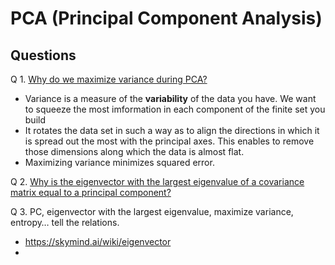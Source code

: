 # PCA (Principal Component Analysis)



## Questions

Q 1. [Why do we maximize variance during PCA?](https://stackoverflow.com/questions/12395542/why-do-we-maximize-variance-during-principal-component-analysis)

- Variance is a measure of the **variability** of the data you have. We want to squeeze the most imformation in each component of the finite set you build
- It rotates the data set in such a way as to align the directions in which it is spread out the most with the principal axes. This enables to remove those dimensions along which the data is almost flat.
- Maximizing variance minimizes squared error.



Q 2. [Why is the eigenvector with the largest eigenvalue of a covariance matrix equal to a principal component?](https://math.stackexchange.com/questions/23596/why-is-the-eigenvector-of-a-covariance-matrix-equal-to-a-principal-component)



Q 3. PC, eigenvector with the largest eigenvalue, maximize variance, entropy… tell the relations.

- <https://skymind.ai/wiki/eigenvector>
- 



